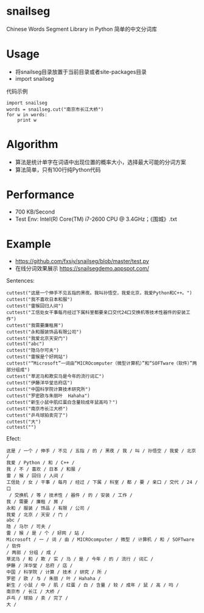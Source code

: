 snailseg
========

Chinese Words Segment Library in Python 简单的中文分词库

Usage
========
* 将snailseg目录放置于当前目录或者site-packages目录
* import snailseg

代码示例

	import snailseg
	words = snailseg.cut("南京市长江大桥")
	for w in words:
		print w



Algorithm
=========
* 算法是统计单字在词语中出现位置的概率大小，选择最大可能的分词方案
* 算法简单，只有100行纯Python代码

Performance
=========
* 700 KB/Second
* Test Env: Intel(R) Core(TM) i7-2600 CPU @ 3.4GHz；《围城》.txt

Example
=========
* https://github.com/fxsjy/snailseg/blob/master/test.py
* 在线分词效果展示  https://snailsegdemo.appspot.com/


Sentences:

	cuttest("这是一个伸手不见五指的黑夜。我叫孙悟空，我爱北京，我爱Python和C++。")
	cuttest("我不喜欢日本和服")
	cuttest("雷猴回归人间")
	cuttest("工信处女干事每月经过下属科室都要亲口交代24口交换机等技术性器件的安装工作")
	cuttest("我需要廉租房")
	cuttest("永和服装饰品有限公司")
	cuttest("我爱北京天安门")
	cuttest("abc")
	cuttest("隐马尔可夫")
	cuttest("雷猴是个好网站")
	cuttest("“Microsoft”一词由“MICROcomputer（微型计算机）”和“SOFTware（软件）”两部分组成")
	cuttest("草泥马和欺实马是今年的流行词汇")
	cuttest("伊藤洋华堂总府店")
	cuttest("中国科学院计算技术研究所")
	cuttest("罗密欧与朱丽叶  Hahaha")
	cuttest("新生小鼠中肌红蛋白含量较成年鼠高吗？")
	cuttest("南京市长江大桥")
	cuttest("乒乓球拍卖完了")
	cuttest("大")
	cuttest("")

Efect:

	这是 / 一个 / 伸手 / 不见 / 五指 / 的 / 黑夜 / 我 / 叫 / 孙悟空 / 我爱 / 北京 /
	我爱 / Python / 和 / C++ /
	我 / 不 / 喜欢 / 日本 / 和服 /
	雷 / 猴 / 回归 / 人间 /
	工信处 / 女 / 干事 / 每月 / 经过 / 下属 / 科室 / 都 / 要 / 亲口 / 交代 / 24 / 口
	 / 交换机 / 等 / 技术性 / 器件 / 的 / 安装 / 工作 /
	我 / 需要 / 廉租 / 房 /
	永和 / 服装 / 饰品 / 有限 / 公司 /
	我爱 / 北京 / 天安 / 门 /
	abc /
	隐 / 马尔 / 可夫 /
	雷 / 猴 / 是 / 个 / 好网 / 站 /
	Microsoft / 一 / 词 / 由 / MICROcomputer / 微型 / 计算机 / 和 / SOFTware / 软件
	/ 两部 / 分组 / 成 /
	草泥马 / 和 / 欺 / 实 / 马 / 是 / 今年 / 的 / 流行 / 词汇 /
	伊藤 / 洋华堂 / 总府 / 店 /
	中国 / 科学院 / 计算 / 技术 / 研究 / 所 /
	罗密 / 欧 / 与 / 朱丽 / 叶 / Hahaha /
	新生 / 小鼠 / 中 / 肌 / 红蛋 / 白 / 含量 / 较 / 成年 / 鼠 / 高 / 吗 /
	南京市 / 长江 / 大桥 /
	乒乓 / 球拍 / 卖 / 完了 /
	大 /
	
